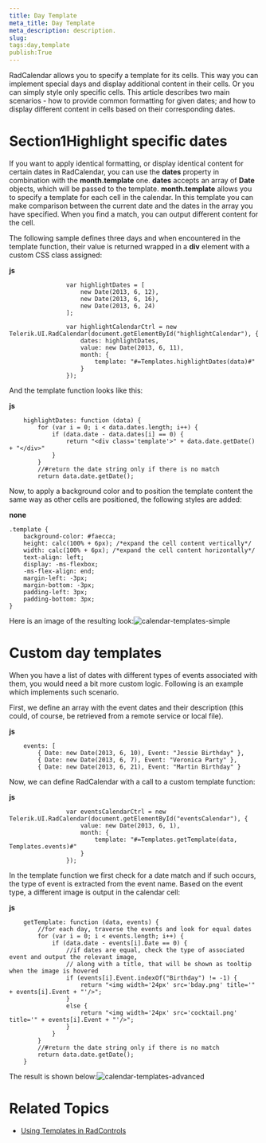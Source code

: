 ```yaml
---
title: Day Template
meta_title: Day Template
meta_description: description.
slug: 
tags:day,template
publish:True
---
```



RadCalendar allows you to specify a template for its cells. This way you can implement special days and display additional content in their cells. Or you
				can simply style only specific cells. This article describes two main scenarios - how to provide common formatting for given dates; and how to display different
				content in cells based on their corresponding dates.
			

# Section1Highlight specific dates

If you want to apply identical formatting, or display identical content for certain dates in RadCalendar, you can use the __dates__
					property in combination with the __month.template__ one. __dates__ accepts an array of __Date__
					objects, which will be passed to the template. __month.template__ allows you to specify a template for each cell in the calendar. In this
					template you can make comparison between the current date and the dates in the array you have specified. When you find a match, you can output different content
					for the cell.
				

The following sample defines three days and when encountered in the template function, their value is returned wrapped in a __div__
					element with a custom CSS class assigned:
				


 __js__
    


					var highlightDates = [
						new Date(2013, 6, 12),
						new Date(2013, 6, 16),
						new Date(2013, 6, 24)
					];
	
					var highlightCalendarCtrl = new Telerik.UI.RadCalendar(document.getElementById("highlightCalendar"), {
						dates: highlightDates,
						value: new Date(2013, 6, 11),
						month: {
							template: "#=Templates.highlightDates(data)#"
						}
					});



And the template function looks like this:


 __js__
    


		highlightDates: function (data) {
			for (var i = 0; i < data.dates.length; i++) {
				if (data.date - data.dates[i] == 0) {
					return "<div class='template'>" + data.date.getDate() + "</div>"
				}
			}
			//#return the date string only if there is no match
			return data.date.getDate();



Now, to apply a background color and to position the template content the same way as other cells are positioned, the following styles are added:


 __none__
    


	.template {
		background-color: #faecca;
		height: calc(100% + 6px); /*expand the cell content vertically*/
		width: calc(100% + 6px); /*expand the cell content horizontally*/
		text-align: left;
		display: -ms-flexbox;
		-ms-flex-align: end;
		margin-left: -3px;
		margin-bottom: -3px;
		padding-left: 3px;
		padding-bottom: 3px;
	}



Here is an image of the resulting look:![calendar-templates-simple](../Media/Controls\Calendar\calendar-templates-simple.png)

# Custom day templates

When you have a list of dates with different types of events associated with them, you would need a bit more custom logic. Following is an example which
					implements such scenario.
				

First, we define an array with the event dates and their description (this could, of course, be retrieved from a remote service or local file).


 __js__
    


		events: [
			{ Date: new Date(2013, 6, 10), Event: "Jessie Birthday" },
			{ Date: new Date(2013, 6, 7), Event: "Veronica Party" },
			{ Date: new Date(2013, 6, 21), Event: "Martin Birthday" }



Now, we can define RadCalendar with a call to a custom template function:


 __js__
    


					var eventsCalendarCtrl = new Telerik.UI.RadCalendar(document.getElementById("eventsCalendar"), {
						value: new Date(2013, 6, 1),
						month: {
							template: "#=Templates.getTemplate(data, Templates.events)#"
						}
					});



In the template function we first check for a date match and if such occurs, the type of event is extracted from the event name. Based on the event type,
					a different image is output in the calendar cell:
				


 __js__
    


		getTemplate: function (data, events) {
			//for each day, traverse the events and look for equal dates
			for (var i = 0; i < events.length; i++) {
				if (data.date - events[i].Date == 0) {
					//if dates are equal, check the type of associated event and output the relevant image,
					// along with a title, that will be shown as tooltip when the image is hovered
					if (events[i].Event.indexOf("Birthday") != -1) {
						return "<img width='24px' src='bday.png' title='" + events[i].Event + "'/>";
					}
					else {
						return "<img width='24px' src='cocktail.png' title='" + events[i].Event + "'/>";
					}
				}
			}
			//#return the date string only if there is no match
			return data.date.getDate();
		}



The result is shown below:![calendar-templates-advanced](../Media/Controls\Calendar\calendar-templates-advanced.png)

# Related Topics

 * [Using Templates in RadControls]({{slug:using-templates-in-radcontrols}})
